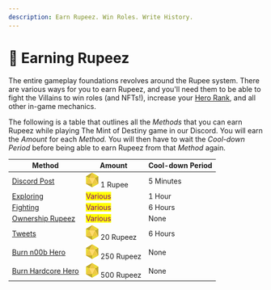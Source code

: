 ```yaml
---
description: Earn Rupeez. Win Roles. Write History.
---
```


# 💎 Earning Rupeez

The entire gameplay foundations revolves around the Rupee system. There are various ways for you to earn Rupeez, and you'll need them to be able to fight the Villains to win roles (and NFTs!), increase your [Hero Rank](../hero-rank.md), and all other in-game mechanics.

The following is a table that outlines all the _Methods_ that you can earn Rupeez while playing The Mint of Destiny game in our Discord. You will earn the _Amount_ for each _Method._ You will then have to wait the _Cool-down Period_ before being able to earn Rupeez from that _Method_ again.

| Method                                  | Amount                                                                                       | Cool-down Period |
| --------------------------------------- | -------------------------------------------------------------------------------------------- | ---------------- |
| [Discord Post](discord-post.md)         | <img src="../../.gitbook/assets/Rupeez-small (7).png" alt="" data-size="line"> 1 Rupee       | 5 Minutes        |
| [Exploring](exploring.md)               | <mark style="color:purple;">Various</mark>                                                   | 1 Hour           |
| [Fighting](../fighting.md)              | <mark style="color:purple;">Various</mark>                                                   | 6 Hours          |
| [Ownership Rupeez](ownership-points.md) | <mark style="color:purple;">Various</mark>                                                   | None             |
| [Tweets](tweets.md)                     | <img src="../../.gitbook/assets/Rupeez-small (5) (1).png" alt="" data-size="line"> 20 Rupeez | 6 Hours          |
| [Burn n00b Hero](./#burn-a-token)       | <img src="../../.gitbook/assets/Rupeez-small (1).png" alt="" data-size="line"> 250 Rupeez    | None             |
| [Burn Hardcore Hero](./#burn-a-token)   | <img src="../../.gitbook/assets/Rupeez-small (3).png" alt="" data-size="line"> 500 Rupeez    | None             |


